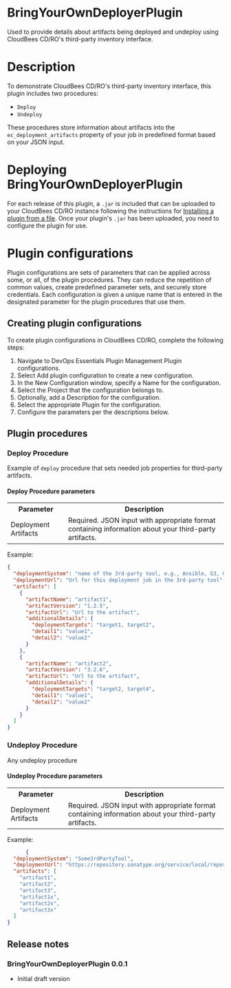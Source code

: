 # BringYourOwnDeployerPlugin
Used to provide details about artifacts being deployed and undeploy using CloudBees CD/RO's third-party inventory interface.

# Description
To demonstrate CloudBees CD/RO's third-party inventory interface, this plugin includes two procedures:
- `Deploy`
- `Undeploy`

These procedures store information about artifacts into the `ec_deployment_artifacts` property of your job in predefined format based on your JSON input.

# Deploying BringYourOwnDeployerPlugin

For each release of this plugin, a `.jar` is included that can be uploaded to your CloudBees CD/RO instance following the instructions for [Installing a plugin from a file](https://docs.cloudbees.com/docs/cloudbees-cd/latest/plugin-manager/install-plugins#_installing_a_plugin_from_a_file). Once your plugin's `.jar` has been uploaded, you need to configure the plugin for use.

# Plugin configurations
Plugin configurations are sets of parameters that can be applied across some, or all, of the plugin procedures. They can reduce the repetition of common values, create predefined parameter sets, and securely store credentials. Each configuration is given a unique name that is entered in the designated parameter for the plugin procedures that use them.

## Creating plugin configurations

To create plugin configurations in CloudBees CD/RO, complete the following steps:

1. Navigate to DevOps Essentials  Plugin Management  Plugin configurations.
2. Select Add plugin configuration to create a new configuration.
3. In the New Configuration window, specify a Name for the configuration.
4. Select the Project that the configuration belongs to.
5. Optionally, add a Description for the configuration.
6. Select the appropriate Plugin for the configuration.
7. Configure the parameters per the descriptions below.

<a name="procedures"/>

## Plugin procedures

<a name="deploy_procedures"/>

### Deploy Procedure


Example of `deploy` procedure that sets needed job properties for third-party artifacts.

#### Deploy Procedure parameters

<table>
  <tr>
    <th>Parameter</th>
    <th>Description</th>
  </tr>
  <tr>
    <td>Deployment Artifacts</td>
    <td>Required. JSON input with appropriate format containing information about your third-party artifacts. </td>
  </tr>
</table>

Example:
```json
{
  "deploymentSystem": "name of the 3rd-party tool, e.g., Ansible, G3, Gitlab",
  "deploymentUrl": "Url for this deployment job in the 3rd-party tool",
  "artifacts": [
    {
      "artifactName": "artifact1",
      "artifactVersion": "1.2.5",
      "artifactUrl": "Url to the artifact",
      "additionalDetails": {
        "deploymentTargets": "target1, target2",
        "detail1": "value1",
        "detail2": "value2"
      }
    },
    {
      "artifactName": "artifact2",
      "artifactVersion": "3.2.6",
      "artifactUrl": "Url to the artifact",
      "additionalDetails": {
        "deploymentTargets": "target2, target4",
        "detail1": "value1",
        "detail2": "value2"
      }
    }
  ]
}
```


<a name="undeploy_procedures"/>

### Undeploy Procedure

Any undeploy procedure

#### Undeploy Procedure parameters

<table>
  <tr>
    <th>Parameter</th>
    <th>Description</th>
  </tr>
  <tr>
    <td>Deployment Artifacts</td>
    <td>Required. JSON input with appropriate format containing information about your third-party artifacts. </td>
  </tr>
</table>

Example:
```json
      {
  "deploymentSystem": "Some3rdPartyTool",
  "deploymentUrl": "https://repository.sonatype.org/service/local/repositories/atlassian-maven-external/content/org/apache/tomcat/apache-tomcat/",
  "artifacts": [
    "artifact1",
    "artifact2",
    "artifact3",
    "artifact1x",
    "artifact2x",
    "artifact3x"
  ]
}
```

<a name="rns"/>

## Release notes


### BringYourOwnDeployerPlugin 0.0.1

- Initial draft version


